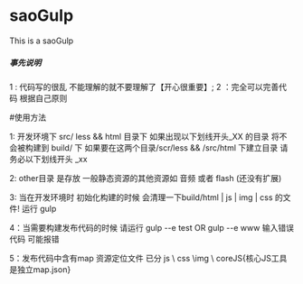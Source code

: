 # saoGulp
This is a saoGulp

#####  事先说明 ######

1 : 代码写的很乱   不能理解的就不要理解了【开心很重要】;
2 ：完全可以完善代码 根据自己原则

#使用方法

1: 开发环境下 src/ less && html 目录下 如果出现以下划线开头_XX 的目录 将不会被构建到 build/ 下
   如果要在这两个目录/scr/less && /src/html 下建立目录 请务必以下划线开头 _xx

2: other目录 是存放 一般静态资源的其他资源如 音频 或者 flash (还没有扩展)

3: 当在开发环境时 初始化构建的时候 会清理一下build/html | js | img | css 的文件!  运行 gulp

4：当需要构建发布代码的时候  请运行 gulp --e test  OR  gulp --e www   输入错误代码 可能报错

5：发布代码中含有map 资源定位文件  已分 js \ css \img \ coreJS{核心JS工具是独立map.json}




